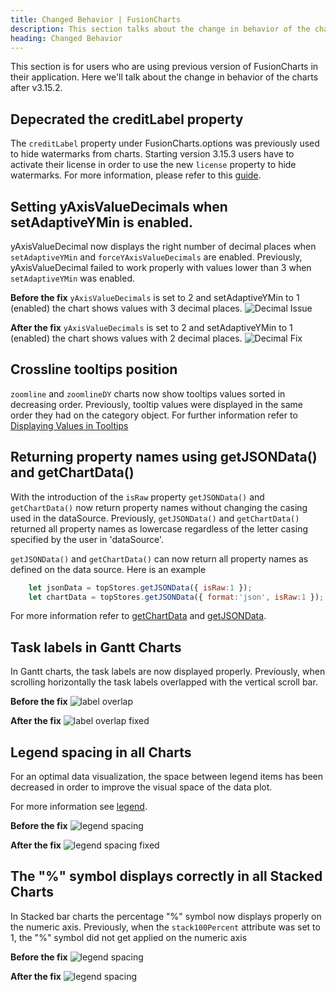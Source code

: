```yaml
---
title: Changed Behavior | FusionCharts
description: This section talks about the change in behavior of the charts with the latest released version.
heading: Changed Behavior
---
```


This section is for users who are using previous version of FusionCharts in their application. Here we'll talk about the change in behavior of the charts after v3.15.2.

## Depecrated the creditLabel property

The `creditLabel` property under FusionCharts.options was previously used to hide watermarks from charts. Starting version 3.15.3 users have to activate their license in order to use the new `license` property to hide watermarks. For more information, please refer to this [guide](/dev/upgrading/license-activation). 

## Setting yAxisValueDecimals when setAdaptiveYMin is enabled.

yAxisValueDecimal now displays the right number of decimal places when `setAdaptiveYMin` and `forceYAxisValueDecimals` are enabled. Previously, yAxisValueDecimal failed to work  properly with values lower than 3 when `setAdaptiveYMin` was enabled.

**Before the fix** `yAxisValueDecimals` is set to 2 and setAdaptiveYMin to 1 (enabled) the chart shows values with 3 decimal places.
![Decimal Issue](/images/Decimal_Issue.png)

**After the fix** `yAxisValueDecimals` is set to 2 and setAdaptiveYMin to 1 (enabled) the chart shows values with 2 decimal places.
![Decimal Fix](/images/Decimal_Fix.png)

## Crossline tooltips position

`zoomline` and `zoomlineDY` charts now show tooltips values sorted in decreasing order. Previously, tooltip values were displayed in the same order they had on the category object. For further information refer to [Displaying Values in Tooltips](chart-guide/standard-charts/zoom-line-charts#displaying-values-in-tooltips)

## Returning property names using getJSONData() and getChartData()

With the introduction of the `isRaw` property `getJSONData()` and `getChartData()` now return property names without changing the casing used in the dataSource. Previously, `getJSONData()` and `getChartData()` returned all property names as lowercase regardless of the letter casing specified by the user in 'dataSource'.

`getJSONData()` and `getChartData()` can now return all property names as defined on the data source. Here is an example

```javascript
    let jsonData = topStores.getJSONData({ isRaw:1 });
    let chartData = topStores.getJSONData({ format:'json', isRaw:1 });
```

For more information refer to [getChartData](api/fusioncharts/fusioncharts-methods#getChartData) and [getJSONData](api/fusioncharts/fusioncharts-methods#getJSONData).

## Task labels in Gantt Charts

In Gantt charts, the task labels are now displayed properly. Previously, when scrolling horizontally  the task labels overlapped with the vertical scroll bar.

**Before the fix**
![label overlap](/images/LabelOverlap_original.png)

**After the fix**
![label overlap fixed](/images/LabelOverlap_update.png)

## Legend spacing in all Charts

For an optimal data visualization, the space between legend items has been decreased in order to improve the visual space of the data plot.

For more information see [legend](chart-guide/chart-configurations/legend).

**Before the fix**
![legend spacing](/images/legend_spacing_original.png)

**After the fix**
![legend spacing fixed](/images/legend_spacing_update.png)

## The "%" symbol displays correctly in all Stacked Charts

In Stacked bar charts the percentage "%" symbol now displays properly on the numeric axis. Previously, when the `stack100Percent` attribute was set to 1, the "%" symbol did not get applied on the numeric axis

**Before the fix**
![legend spacing](/images/percentage_original.png)

**After the fix**
![legend spacing](/images/percentage_update.png)
